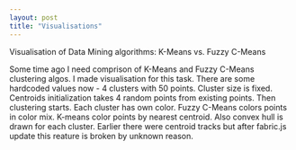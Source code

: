 ```yaml
---
layout: post
title: "Visualisations"
---
```


Visualisation of Data Mining algorithms: K-Means vs. Fuzzy C-Means

Some time ago I need comprison of K-Means and Fuzzy C-Means clustering algos. I made visualisation for this task. There are some hardcoded values now - 4 clusters with 50 points. Cluster size is fixed. Centroids initialization takes 4 random points from existing points. Then clustering starts. Each cluster has own color. Fuzzy C-Means colors points in color mix. K-means color points by nearest centroid. Also convex hull is drawn for each cluster. Earlier there were centroid tracks but after fabric.js update this reature is broken by unknown reason. 